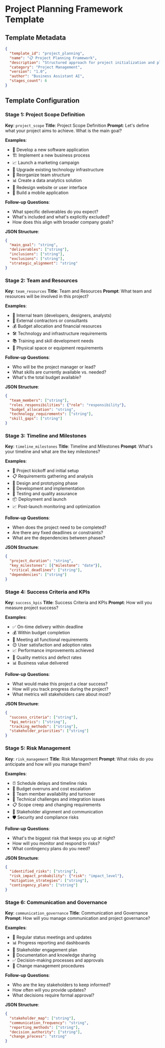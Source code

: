 # Project Planning Framework Template

## Template Metadata
```json
{
  "template_id": "project_planning",
  "name": "📋 Project Planning Framework",
  "description": "Structured approach for project initialization and planning",
  "category": "Project Management",
  "version": "1.0",
  "author": "Business Assistant AI",
  "stages_count": 6
}
```

## Template Configuration

### Stage 1: Project Scope Definition
**Key**: `project_scope`
**Title**: Project Scope Definition
**Prompt**: Let's define what your project aims to achieve. What is the main goal?

**Examples**:
- 🎯 Develop a new software application
- 🏗️ Implement a new business process
- 📈 Launch a marketing campaign
- 🔧 Upgrade existing technology infrastructure
- 👥 Reorganize team structure
- 📊 Create a data analytics solution
- 🎨 Redesign website or user interface
- 📱 Build a mobile application

**Follow-up Questions**:
- What specific deliverables do you expect?
- What's included and what's explicitly excluded?
- How does this align with broader company goals?

**JSON Structure**:
```json
{
  "main_goal": "string",
  "deliverables": ["string"],
  "inclusions": ["string"],
  "exclusions": ["string"],
  "strategic_alignment": "string"
}
```

### Stage 2: Team and Resources
**Key**: `team_resources`
**Title**: Team and Resources
**Prompt**: What team and resources will be involved in this project?

**Examples**:
- 👥 Internal team (developers, designers, analysts)
- 🤝 External contractors or consultants
- 💰 Budget allocation and financial resources
- 🛠️ Technology and infrastructure requirements
- 📚 Training and skill development needs
- 🏢 Physical space or equipment requirements

**Follow-up Questions**:
- Who will be the project manager or lead?
- What skills are currently available vs. needed?
- What's the total budget available?

**JSON Structure**:
```json
{
  "team_members": ["string"],
  "roles_responsibilities": {"role": "responsibility"},
  "budget_allocation": "string",
  "technology_requirements": ["string"],
  "skill_gaps": ["string"]
}
```

### Stage 3: Timeline and Milestones
**Key**: `timeline_milestones`
**Title**: Timeline and Milestones
**Prompt**: What's your timeline and what are the key milestones?

**Examples**:
- 🚀 Project kickoff and initial setup
- 📋 Requirements gathering and analysis
- 🎨 Design and prototyping phase
- 🔧 Development and implementation
- 🧪 Testing and quality assurance
- 📦 Deployment and launch
- 📈 Post-launch monitoring and optimization

**Follow-up Questions**:
- When does the project need to be completed?
- Are there any fixed deadlines or constraints?
- What are the dependencies between phases?

**JSON Structure**:
```json
{
  "project_duration": "string",
  "key_milestones": [{"milestone": "date"}],
  "critical_deadlines": ["string"],
  "dependencies": ["string"]
}
```

### Stage 4: Success Criteria and KPIs
**Key**: `success_kpis`
**Title**: Success Criteria and KPIs
**Prompt**: How will you measure project success?

**Examples**:
- ✅ On-time delivery within deadline
- 💰 Within budget completion
- 🎯 Meeting all functional requirements
- 😊 User satisfaction and adoption rates
- 📈 Performance improvements achieved
- 🔧 Quality metrics and defect rates
- 📊 Business value delivered

**Follow-up Questions**:
- What would make this project a clear success?
- How will you track progress during the project?
- What metrics will stakeholders care about most?

**JSON Structure**:
```json
{
  "success_criteria": ["string"],
  "kpi_metrics": ["string"],
  "tracking_methods": ["string"],
  "stakeholder_priorities": ["string"]
}
```

### Stage 5: Risk Management
**Key**: `risk_management`
**Title**: Risk Management
**Prompt**: What risks do you anticipate and how will you manage them?

**Examples**:
- ⏰ Schedule delays and timeline risks
- 💸 Budget overruns and cost escalation
- 👥 Team member availability and turnover
- 🔧 Technical challenges and integration issues
- 📋 Scope creep and changing requirements
- 🤝 Stakeholder alignment and communication
- 🛡️ Security and compliance risks

**Follow-up Questions**:
- What's the biggest risk that keeps you up at night?
- How will you monitor and respond to risks?
- What contingency plans do you need?

**JSON Structure**:
```json
{
  "identified_risks": ["string"],
  "risk_impact_probability": {"risk": "impact_level"},
  "mitigation_strategies": ["string"],
  "contingency_plans": ["string"]
}
```

### Stage 6: Communication and Governance
**Key**: `communication_governance`
**Title**: Communication and Governance
**Prompt**: How will you manage communication and project governance?

**Examples**:
- 📅 Regular status meetings and updates
- 📊 Progress reporting and dashboards
- 🤝 Stakeholder engagement plan
- 📝 Documentation and knowledge sharing
- ✅ Decision-making processes and approvals
- 🔄 Change management procedures

**Follow-up Questions**:
- Who are the key stakeholders to keep informed?
- How often will you provide updates?
- What decisions require formal approval?

**JSON Structure**:
```json
{
  "stakeholder_map": ["string"],
  "communication_frequency": "string",
  "reporting_methods": ["string"],
  "decision_authority": ["string"],
  "change_process": "string"
}
```
